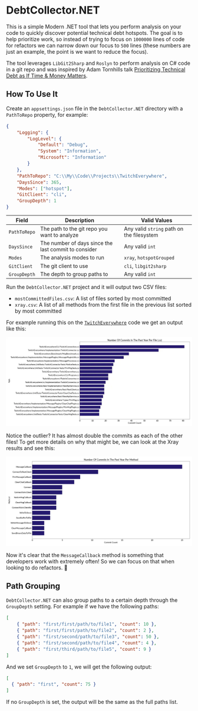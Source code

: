 ﻿# DebtCollector.NET

This is a simple Modern .NET tool that lets you perform analysis on your code to quickly discover potential technical debt hotspots.
The goal is to help prioritize work, so instead of trying to focus on `1000000` lines of code for refactors we can narrow down our focus to `500` lines (these numbers are just an example, the point is we want to reduce the focus).

The tool leverages `LibGit2Sharp` and `Roslyn` to perform analysis on C# code in a git repo and was inspired by Adam Tornhills talk [Prioritizing Technical Debt as If Time & Money Matters](https://www.youtube.com/watch?v=w9YhmMPLQ4U).

## How To Use It
Create an `appsettings.json` file in the `DebtCollector.NET` directory with a `PathToRepo` property, for example:
```json
{
    "Logging": {
        "LogLevel": {
            "Default": "Debug",
            "System": "Information",
            "Microsoft": "Information"
        }
    },
    "PathToRepo": "C:\\My\\Code\\Projects\\TwitchEverywhere",
    "DaysSince": 365,
    "Modes": ["hotspot"],
    "GitClient": "cli",
    "GroupDepth": 1
}
```

| Field        | Description                                          | Valid Values                              |
|--------------|------------------------------------------------------|-------------------------------------------|
| `PathToRepo` | The path to the git repo you want to analyze         | Any valid `string` path on the filesystem |
| `DaysSince`  | The number of days since the last commit to consider | Any valid `int`                           |
| `Modes`      | The analysis modes to run                            | `xray`, `hotspotGrouped`                  |
| `GitClient`  | The git client to use                                | `cli`, `libgit2sharp`                     |
| `GroupDepth` | The depth to group paths to                          | Any valid `int`                           |

Run the `DebtCollector.NET` project and it will output two CSV files:
* `mostCommittedFiles.csv`: A list of files sorted by most committed
* `xray.csv`: A list of all methods from the first file in the previous list sorted by most committed

For example running this on the [`TwitchEverywhere`](https://github.com/pureooze/TwitchEverywhere) code we get an output like this:

![TwitchEverywhere-commit-count-per-file-cs.webp](DebtCollector.NET/assets/TwitchEverywhere-commit-count-per-file-cs.webp)

Notice the outlier? It has almost double the commits as each of the other files!
To get more details on why that might be, we can look at the Xray results and see this:

![TwitchEverywhere-commit-count-per-file-cs.webp](DebtCollector.NET/assets/TwitchEverywhere-commit-count-per-method.webp)

Now it's clear that the `MessageCallback` method is something that developers work with extremely often!
So we can focus on that when looking to do refactors. 🎉

## Path Grouping
`DebtCollector.NET` can also group paths to a certain depth through the `GroupDepth` setting.
For example if we have the following paths:
```json
[
    { "path": "first/first/path/to/file1", "count": 10 },
    { "path": "first/first/path/to/file2", "count": 2 },
    { "path": "first/second/path/to/file3", "count": 50 },
    { "path": "first/second/path/to/file4", "count": 4 },
    { "path": "first/third/path/to/file5", "count": 9 }
]
```

And we set `GroupDepth` to `1`, we will get the following output:
```json
[
  { "path": "first", "count": 75 }
]
```

If no `GroupDepth` is set, the output will be the same as the full paths list.